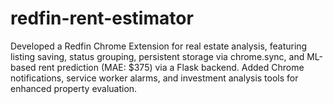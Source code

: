 # redfin-rent-estimator
Developed a Redfin Chrome Extension for real estate analysis, featuring listing saving, status grouping, persistent storage via chrome.sync, and ML-based rent prediction (MAE: $375) via a Flask backend. Added Chrome notifications, service worker alarms, and investment analysis tools for enhanced property evaluation.
